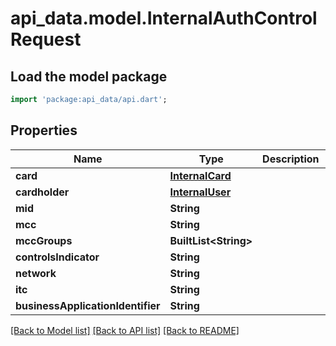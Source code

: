 # api_data.model.InternalAuthControlRequest

## Load the model package
```dart
import 'package:api_data/api.dart';
```

## Properties
Name | Type | Description | Notes
------------ | ------------- | ------------- | -------------
**card** | [**InternalCard**](InternalCard.md) |  | 
**cardholder** | [**InternalUser**](InternalUser.md) |  | 
**mid** | **String** |  | [optional] 
**mcc** | **String** |  | [optional] 
**mccGroups** | **BuiltList&lt;String&gt;** |  | [optional] 
**controlsIndicator** | **String** |  | 
**network** | **String** |  | [optional] 
**itc** | **String** |  | [optional] 
**businessApplicationIdentifier** | **String** |  | [optional] 

[[Back to Model list]](../README.md#documentation-for-models) [[Back to API list]](../README.md#documentation-for-api-endpoints) [[Back to README]](../README.md)



